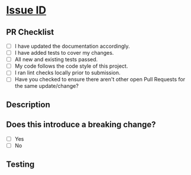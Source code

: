 # [Issue ID](./INSERT_URL_TO_ISSUE)

<!-- Use the check list below to ensure your branch is ready for PR.  If the item is not applicable leave it put NA. -->

## PR Checklist

- [ ] I have updated the documentation accordingly.
- [ ] I have added tests to cover my changes.
- [ ] All new and existing tests passed.
- [ ] My code follows the code style of this project.
- [ ] I ran lint checks locally prior to submission.
- [ ] Have you checked to ensure there aren't other open Pull Requests for the same update/change?

## Description

<!-- Concise description of the problem and the solution -->

## Does this introduce a breaking change?

- [ ] Yes
- [ ] No

<!-- If this introduces a breaking change, please describe the impact and migration path for existing applications below. -->

## Testing

<!-- Instructions for testing and validation of your code -->
